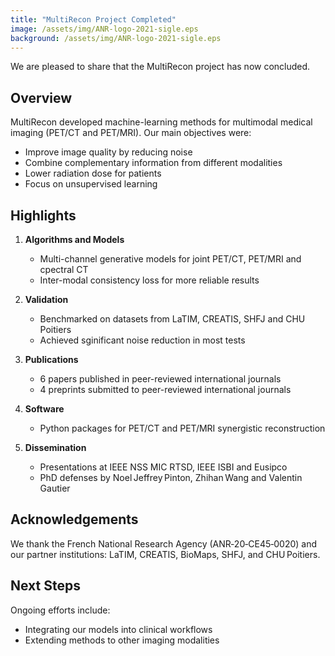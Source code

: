 ```yaml
---
title: "MultiRecon Project Completed"
image: /assets/img/ANR-logo-2021-sigle.eps
background: /assets/img/ANR-logo-2021-sigle.eps
---
```


We are pleased to share that the MultiRecon project has now concluded.

## Overview

MultiRecon developed machine-learning methods for multimodal medical imaging (PET/CT and PET/MRI). Our main objectives were:

- Improve image quality by reducing noise
- Combine complementary information from different modalities
- Lower radiation dose for patients
- Focus on unsupervised learning

## Highlights

1. **Algorithms and Models**  
   - Multi-channel generative models for joint PET/CT, PET/MRI and cpectral CT  
   - Inter-modal consistency loss for more reliable results

2. **Validation**  
   - Benchmarked on datasets from LaTIM, CREATIS, SHFJ and CHU Poitiers   
   - Achieved sginificant noise reduction in most tests

3. **Publications**  
   - 6 papers published in peer-reviewed international journals  
   - 4 preprints submitted to peer-reviewed international journals


4. **Software**  
   - Python packages for PET/CT and PET/MRI synergistic reconstruction

5. **Dissemination**  
   - Presentations at IEEE NSS MIC RTSD, IEEE ISBI and Eusipco
   - PhD defenses by Noel Jeffrey Pinton, Zhihan Wang and Valentin Gautier

## Acknowledgements

We thank the French National Research Agency (ANR‑20‑CE45‑0020) and our partner institutions: LaTIM, CREATIS, BioMaps, SHFJ, and CHU Poitiers.

## Next Steps

Ongoing efforts include:

- Integrating our models into clinical workflows
- Extending methods to other imaging modalities



